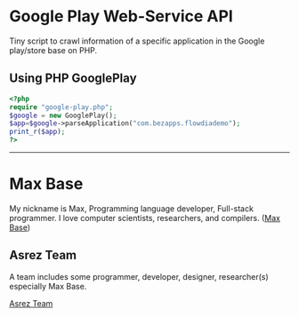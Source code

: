# Google Play Web-Service API

Tiny script to crawl information of a specific application in the Google play/store base on PHP.

## Using PHP GooglePlay

```php
<?php
require "google-play.php";
$google = new GooglePlay();
$app=$google->parseApplication("com.bezapps.flowdiademo");
print_r($app);
?>
```

---------

# Max Base

My nickname is Max, Programming language developer, Full-stack programmer. I love computer scientists, researchers, and compilers. ([Max Base](https://maxbase.org/))

## Asrez Team

A team includes some programmer, developer, designer, researcher(s) especially Max Base.

[Asrez Team](https://www.asrez.com/)
